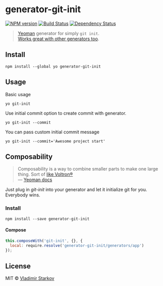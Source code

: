 # generator-git-init

[![NPM version][npm-image]][npm-url]
[![Build Status][travis-image]][travis-url]
[![Dependency Status][depstat-image]][depstat-url]

> [Yeoman][yo] generator for simply `git init`.  
> [Works great with other generators too](#composability).

[yo]: http://yeoman.io/

## Install

    npm install --global yo generator-git-init


## Usage

Basic usage

    yo git-init

Use initial commit option to create commit with generator.

    yo git-init --commit

You can pass custom initial commit message

    yo git-init --commit='Awesome project start'

## Composability

> Composability is a way to combine smaller parts to make one large thing. Sort of [like Voltron®][voltron]  
> — [Yeoman docs](http://yeoman.io/authoring/composability.html)

Just plug in _git-init_ into your generator and let it initialize git for you. Everybody wins.

### Install

    npm install --save generator-git-init

#### Compose

```js
this.composeWith('git-init', {}, {
  local: require.resolve('generator-git-init/generators/app')
});
```

[voltron]: http://25.media.tumblr.com/tumblr_m1zllfCJV21r8gq9go11_250.gif


## License

MIT © [Vladimir Starkov](https://iamstarkov.com)

[npm-url]: https://npmjs.org/package/generator-git-init
[npm-image]: https://img.shields.io/npm/v/generator-git-init.svg?style=flat-square

[travis-url]: https://travis-ci.org/iamstarkov/generator-git-init
[travis-image]: https://img.shields.io/travis/iamstarkov/generator-git-init.svg?style=flat-square

[depstat-url]: https://david-dm.org/iamstarkov/generator-git-init
[depstat-image]: https://david-dm.org/iamstarkov/generator-git-init.svg?style=flat-square

[travis]: https://travis-ci.org/
